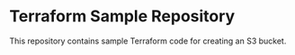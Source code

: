 # Terraform Sample Repository

This repository contains sample Terraform code for creating an S3 bucket.
